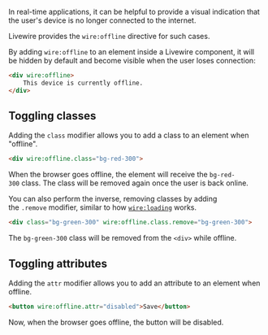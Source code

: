 In real-time applications, it can be helpful to provide a visual indication that the user's device is no longer connected to the internet.

Livewire provides the `wire:offline` directive for such cases.

By adding `wire:offline` to an element inside a Livewire component, it will be hidden by default and become visible when the user loses connection:

```html
<div wire:offline>
    This device is currently offline.    
</div>
```

## Toggling classes

Adding the `class` modifier allows you to add a class to an element when "offline".

```html
<div wire:offline.class="bg-red-300">
```

When the browser goes offline, the element will receive the `bg-red-300` class. The class will be removed again once the user is back online.

You can also perform the inverse, removing classes by adding the `.remove` modifier, similar to how [`wire:loading`](/docs/loading) works.

```html
<div class="bg-green-300" wire:offline.class.remove="bg-green-300">
```

The `bg-green-300` class will be removed from the `<div>` while offline.

## Toggling attributes

Adding the `attr` modifier allows you to add an attribute to an element when offline.

```html
<button wire:offline.attr="disabled">Save</button>
```

Now, when the browser goes offline, the button will be disabled.


